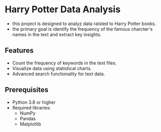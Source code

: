 # Harry Potter Data Analysis
- this project is designed to analyz data ralsted to Harry Potter books.
- the primary goal is identify the frequency of the famous charcter's names in the text and extract key insights.
## Features
- Count the frequency of keywords in the text files.
- Visualize data using statistical charts.
- Advanced search functionality for text data.

## Prerequisites
- Python 3.8 or higher
- Required libraries:
  - NumPy
  - Pandas
  - Matplotlib
